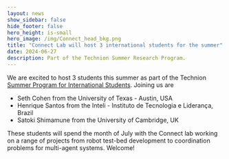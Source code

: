 ```yaml
---
layout: news
show_sidebar: false
hide_footer: false
hero_height: is-small
hero_image: /img/Connect_head_bkg.png
title: "Connect Lab will host 3 international students for the summer"
date: 2024-06-27
description: Part of the Technion Summer Research Program.
---
```

We are excited to host 3 students this summer as part of the Technion [Summer Program for International Students](https://aerospace.technion.ac.il/summer-program-for-international-students/).  Joining us are

* Seth Cohen from the University of Texas - Austin, USA
* Henrique Santos from the Inteli - Instituto de Tecnologia e Liderança, Brazil
* Satoki Shimamune from the University of Cambridge, UK

These students will spend the month of July with the Connect lab working on a range of projects from robot test-bed development to coordination problems for multi-agent systems.  Welcome! 
